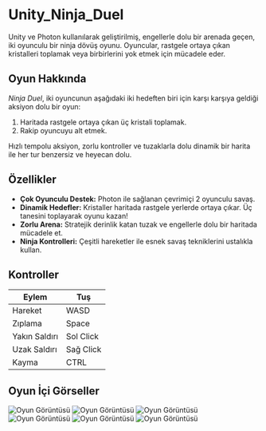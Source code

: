 # Unity_Ninja_Duel

Unity ve Photon kullanılarak geliştirilmiş, engellerle dolu bir arenada geçen, iki oyunculu bir ninja dövüş oyunu. Oyuncular, rastgele ortaya çıkan kristalleri toplamak veya birbirlerini yok etmek için mücadele eder.

## Oyun Hakkında

*Ninja Duel*, iki oyuncunun aşağıdaki iki hedeften biri için karşı karşıya geldiği aksiyon dolu bir oyun:
1. Haritada rastgele ortaya çıkan üç kristali toplamak.
2. Rakip oyuncuyu alt etmek.

Hızlı tempolu aksiyon, zorlu kontroller ve tuzaklarla dolu dinamik bir harita ile her tur benzersiz ve heyecan dolu.

## Özellikler

- **Çok Oyunculu Destek:** Photon ile sağlanan çevrimiçi 2 oyunculu savaş.
- **Dinamik Hedefler:** Kristaller haritada rastgele yerlerde ortaya çıkar. Üç tanesini toplayarak oyunu kazan!
- **Zorlu Arena:** Stratejik derinlik katan tuzak ve engellerle dolu bir haritada mücadele et.
- **Ninja Kontrolleri:** Çeşitli hareketler ile esnek savaş tekniklerini ustalıkla kullan.

## Kontroller

| Eylem                | Tuş                |
|----------------------|--------------------|
| Hareket              | WASD               |
| Zıplama              | Space              |
| Yakın Saldırı        | Sol Click          |
| Uzak Saldırı         | Sağ Click          |
| Kayma                | CTRL               |

## Oyun İçi Görseller

![Oyun Görüntüsü](images/gameplay.png)
![Oyun Görüntüsü](images/gameplay.png)
![Oyun Görüntüsü](images/gameplay.png)
![Oyun Görüntüsü](images/gameplay.png)
![Oyun Görüntüsü](images/gameplay.png)
![Oyun Görüntüsü](images/gameplay.png)
